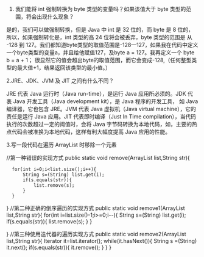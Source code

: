 1. 我们能将 int 强制转换为 byte 类型的变量吗？如果该值大于 byte 类型的范围，将会出现什么现象？

是的，我们可以做强制转换，但是 Java 中 int 是 32 位的，而 byte 是 8 位的，所以，如果强制转化是，int 类型的高 24 位将会被丢弃，byte 类型的范围是
从 -128 到 127。我们都知道byte类型的取值范围是-128—127，如果我在代码中定义一个byte类型的变量a，并且给他赋值127，及byte a = 127。我再定义一个
byte b = a + 1；
很显然它的值会超出byte的取值范围，而它会变成-128,（任何整型类型的最大值+1，结果返回该类型的最小值。） 

2.JRE、JDK、JVM 及 JIT 之间有什么不同？

JRE 代表 Java 运行时（Java run-time），是运行 Java 应用所必须的。JDK 代表 Java 开发工具（Java development kit），是 Java 程序的开发工具，
如 Java 编译器，它也包含 JRE。JVM 代表 Java 虚拟机（Java virtual machine），它的责任是运行 Java 应用。JIT 代表即时编译（Just In Time compilation），当代码执行的次数超过一定的阈值时，会将 Java 字节码转换为本地代码，如，主要的热点代码会被准换为本地代码，这样有利大幅度提高 Java 应用的性能。


3.写一段代码在遍历 ArrayList 时移除一个元素

//第一种错误的实现方式
  public  static void remove(ArrayList list,String str){
	  
	  for(int i=0;i<list.size();i++){
		  String s=(String) list.get(i);
		  if(s.equals(str)){
			  list.remove(s);
		  }
	  }
	  
 
  }
//第二种正确的倒序遍历的实现方式
  public  static void remove1(ArrayList list,String str){
	  for(int i=list.size()-1;i>=0;i--){
		  String s=(String) list.get(i);
		  if(s.equals(str)){
			  list.remove(s);
		  }
	  }
	  
  }
  //第三种使用迭代器的遍历实现方式
  public static void remove2(ArrayList list,String str){
	  Iterator it=list.iterator();
	  while(it.hasNext()){
		  String s =(String) it.next();
		  if(s.equals(str)){
			  it.remove();
		  }
	  }
  }
